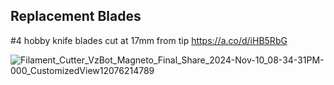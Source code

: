 ## Replacement Blades

#4 hobby knife blades cut at 17mm from tip
https://a.co/d/iHB5RbG

![Filament_Cutter_VzBot_Magneto_Final_Share_2024-Nov-10_08-34-31PM-000_CustomizedView12076214789](https://github.com/user-attachments/assets/3fdf9a6e-f2d7-452e-a6f0-aa0a60de3f20)
